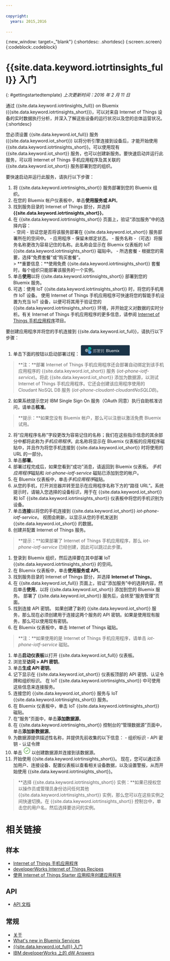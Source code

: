```yaml
---

copyright:
  years: 2015,2016

---
```


{:new_window: target=_"blank"}
{:shortdesc: .shortdesc}
{:screen:.screen}
{:codeblock:.codeblock}

# {{site.data.keyword.iotrtinsights_full}} 入门
{: #gettingstartedtemplate}
*上次更新时间：2016 年 2 月 11 日*

通过 {{site.data.keyword.iotrtinsights_full}} on Bluemix ({{site.data.keyword.iotrtinsights_short}})，可以对来自 Internet of Things 设备的实时数据执行分析，并深入了解这些设备的运行状况以及您的总体运营状况。
{:shortdesc}

您必须设置 {{site.data.keyword.iot_full}} 服务 ({{site.data.keyword.iot_short}}) 以将分析引擎连接到设备后，才能开始使用 {{site.data.keyword.iotrtinsights_short}}。可以使用现有 {{site.data.keyword.iot_short}} 服务，也可以创建新服务。要快速启动并运行此服务，可以将 Internet of Things 手机应用程序及其关联的 {{site.data.keyword.iot_short}} 服务部署到您的组织。

要快速启动并运行此服务，请执行以下步骤：
1. 将 {{site.data.keyword.iotrtinsights_short}} 服务部署到您的 Bluemix 组织。
  1. 在您的 Bluemix 帐户仪表板中，单击**使用服务或 API**。
  2. 找到服务目录的 Internet of Things 部分，并选择 **{{site.data.keyword.iotrtinsights_short}}**。
  3. 在 {{site.data.keyword.iotrtinsights_short}} 页面上，验证“添加服务”中的选择内容：  
    - 空间 - 验证您是否将该服务部署在 {{site.data.keyword.iot_short}} 服务部署所在的空间中。
    - 应用程序 - 保留未绑定状态。
    - 服务名称 -（可选）将服务名称更改为容易记住的名称。此名称会显示在 Bluemix 仪表板的 IoT {{site.data.keyword.iotrtinsights_short}} 磁贴中。
    - 所选套餐 - 根据您的需要，选择“免费套餐”或“购买套餐”。  
    > **重要信息：**使用免费 {{site.data.keyword.iotrtinsights_short}} 套餐时，每个组织只能部署该服务的一个实例。
  4. 单击**使用**以将 {{site.data.keyword.iotrtinsights_short}} 部署到您的 Bluemix 服务。
2. 可选：使用 IoT {{site.data.keyword.iotrtinsights_short}} 时，将您的手机用作 IoT 设备。
使用 Internet of Things 手机应用程序可快速将您的智能手机设置为充当 IoT 设备，以便可将其用于验证您的 {{site.data.keyword.iotrtinsights_short}} 环境，并开始定义对数据的实时分析。有关 Internet of Things 手机应用程序的更多信息，请参阅 [Internet of Things 手机应用程序](https://github.com/ibm-messaging/IoT-html5-phone)项目。

  要创建应用程序并将您的手机连接到 {{site.data.keyword.iot_full}}，请执行以下步骤：
  1. 单击下面的按钮以启动部署过程：
  [![“部署到 Bluemix”图标。](images/deploy_to_bluemix.png "“部署到 Bluemix”图标")](https://bluemix.net/deploy?repository=https://github.com/ibm-messaging/iot-html5-phone "将 IoT 手机部署到 Bluemix")  
  > **注：**部署 Internet of Things 手机应用程序还会部署自动绑定到该手机应用程序的 {{site.data.keyword.iot_short}} 服务 (*iot-phone-iotf-service*)。将此 {{site.data.keyword.iot_short}} 添加为数据源，以测试 Internet of Things 手机应用程序。它还会创建该应用程序使用的 Cloudant NoSQL DB 服务 (*iot-phone-cloudant-cloudantNoSQLDB*)。

  2. 如果系统提示您对 IBM Single Sign On 服务（OAuth 同意）执行自助核准访问，请单击**核准**。  
  >**提示：**如果您没有 Bluemix 帐户，那么可以注册以激活免费 Bluemix 试用。
  2. 将“应用程序名称”字段更改为容易记住的名称；我们在这些指示信息的其余部分中都将此称为*手机应用程序*。此名称将显示在 Bluemix 仪表板的应用程序磁贴中，并且作为将您手机连接到 {{site.data.keyword.iot_short}} 时将使用的 URL 的一部分。
  2. 单击**部署**。
  2. 部署过程完成后，如果您看到“成功”消息，请返回到 Bluemix 仪表板。
  *手机应用程序*磁贴和 *iot-phone-iotf-service* 磁贴已添加到您的帐户。
  1. 在 Bluemix 仪表板中，单击*手机应用程序*磁贴。
  2. 从您的手机，打开浏览器并转至显示在应用程序名称下方的“路径 URL”。系统提示时，请输入您选择的设备标识，用于在 {{site.data.keyword.iot_short}} 和 IoT {{site.data.keyword.iotrtinsights_short}} 仪表板中将您的手机识别为设备。
  3. 单击**连接**以将您的手机连接到 {{site.data.keyword.iot_short}} *iot-phone-iotf-service*。
  视图会刷新，以显示从您的手机发送到 {{site.data.keyword.iot_short}} 的数据。
2. 创建并配置 Internet of Things 服务。  
> **提示：**如果部署了 Internet of Things 手机应用程序，那么 *iot-phone-iotf-service* 已经创建，因此可以跳过此步骤。  

  1. 登录到 Bluemix 组织，然后选择要在其中部署 IoT {{site.data.keyword.iotrtinsights_short}} 的空间。
  2. 在 Bluemix 仪表板中，单击**使用服务或 API**。
  3. 找到服务目录的 Internet of Things 部分，并选择 **Internet of Things**。
  4. 在 {{site.data.keyword.iot_full}} 页面上，验证“添加服务”中的选择内容，然后单击**使用**，以将 {{site.data.keyword.iot_short}} 添加到您的 Bluemix 服务。
  部署了 {{site.data.keyword.iot_short}} 服务后，会转至“服务管理”页面。
3. 找到连接 API 密钥。
如果创建了新的 {{site.data.keyword.iot_short}} 服务，那么现在必须创建用于连接这两个服务的 API 密钥。如果是使用现有服务，那么可以使用现有密钥。  
  1. 在 Bluemix 仪表板中，单击 Internet of Things 磁贴。  
  >**注：**如果使用的是 Internet of Things 手机应用程序，请单击 *iot-phone-iotf-service* 磁贴。  

  1. 单击**启动仪表板**以打开 {{site.data.keyword.iot_full}} 仪表板。
  2. 浏览至**访问 > API 密钥**。
  3. 单击**生成 API 密钥**。
  3. 记下显示在 {{site.data.keyword.iot_short}} 仪表板顶部的 API 密钥、认证令牌和组织标识。
  在 IoT {{site.data.keyword.iotrtinsights_short}} 中可使用这些信息来连接服务。
4. 连接您的 {{site.data.keyword.iot_short}} 服务与 IoT {{site.data.keyword.iotrtinsights_short}} 服务。
  1. 在 Bluemix 仪表板中，单击 IoT {{site.data.keyword.iotrtinsights_short}} 磁贴。  
  2. 在“服务”页面中，单击**添加数据源**。
  2. 在 {{site.data.keyword.iotrtinsights_short}} 控制台的“管理数据源”页面中，单击**添加新数据源**。
  3. 为数据源提供描述性名称，并提供先前收集的以下信息：
    - 组织标识
    - API 密钥
    - 认证令牌
  4. 单击 ![“创建”图标。](images/create.png "“创建”图标") 以创建数据源并连接到该数据源。
4. 开始使用 {{site.data.keyword.iotrtinsights_short}}。
现在，您可以通过添加用户、连接设备、配置仪表板以查看相关设备数据，以及设置警报，从而开始使用 {{site.data.keyword.iotrtinsights_short}}。
>**选择 {{site.data.keyword.iotrtinsights_short}} 实例：**如果已授权您以操作员或管理员身份访问任何其他 {{site.data.keyword.iotrtinsights_short}} 实例，那么您可以在这些实例之间快速切换。在 {{site.data.keyword.iotrtinsights_short}} 控制台中，单击您的用户名，然后选择要访问的实例。   

# 相关链接
## 样本
* [Internet of Things 手机应用程序](https://github.com/ibm-messaging/IoT-html5-phone)
* [developerWorks Internet of Things Recipes](https://developer.ibm.com/recipes/)
* [使用 Internet of Things Starter 应用程序创建应用程序](https://www.ng.bluemix.net/docs/starters/IoT/iot500.html#iot500)

## API
* [API 文档](https://iotrti-prod.mam.ibmserviceengage.com/apidoc/)

## 常规
* [关于](iotrtinsights_overview.html)   
* [What's new in Bluemix Services](http://www.ng.bluemix.net/docs/whatsnew/index.html#services_category)
* [{{site.data.keyword.iot_full}} 入门](https://www.ng.bluemix.net/docs/services/IoT/index.html)
* [IBM developerWorks 上的 dW Answers](https://developer.ibm.com/answers/topics/iot-real-time/)
